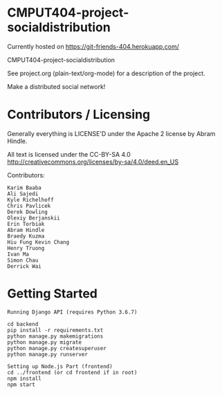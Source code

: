 CMPUT404-project-socialdistribution
===================================

Currently hosted on https://git-friends-404.herokuapp.com/

CMPUT404-project-socialdistribution

See project.org (plain-text/org-mode) for a description of the project.

Make a distributed social network!

Contributors / Licensing
========================

Generally everything is LICENSE'D under the Apache 2 license by Abram Hindle.

All text is licensed under the CC-BY-SA 4.0 http://creativecommons.org/licenses/by-sa/4.0/deed.en_US

Contributors:

    Karim Baaba
    Ali Sajedi
    Kyle Richelhoff
    Chris Pavlicek
    Derek Dowling
    Olexiy Berjanskii
    Erin Torbiak
    Abram Hindle
    Braedy Kuzma
    Hiu Fung Kevin Chang
    Henry Truong
    Ivan Ma
    Simon Chau
    Derrick Wai
  
Getting Started
===================================
```
Running Django API (requires Python 3.6.7)

cd backend
pip install -r requirements.txt
python manage.py makemigrations
python manage.py migrate
python manage.py createsuperuser
python manage.py runserver

Setting up Node.js Part (frontend)
cd ../frontend (or cd frontend if in root)
npm install
npm start

```






